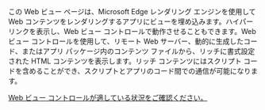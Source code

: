 ﻿この Web ビュー ページは、Microsoft Edge レンダリング エンジンを使用して Web コンテンツをレンダリングするアプリにビューを埋め込みます。ハイパーリンクを表示し、Web ビュー コントロールで動作させることもできます。Web ビュー コントロールを使用して、リモート Web サーバー、動的に生成したコード、またはアプリ パッケージ内のコンテンツ ファイルから、リッチに書式設定された HTML コンテンツを表示します。リッチ コンテンツにはスクリプト コードを含めることができ、スクリプトとアプリのコード間での通信が可能になります。

[Web ビュー コントロールが適している状況をご確認ください。](https://docs.microsoft.com/windows/uwp/design/controls-and-patterns/web-view)
